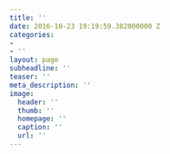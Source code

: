 ```yaml
---
title: ''
date: 2016-10-23 19:19:59.382000000 Z
categories:
- 
- ''
layout: page
subheadline: ''
teaser: ''
meta_description: ''
image:
  header: ''
  thumb: ''
  homepage: ''
  caption: ''
  url: ''
---
```


 [1]: #
 [2]: #
 [3]: #
 [4]: #
 [5]: #
 [6]: #
 [7]: #
 [8]: #
 [9]: #
 [10]: #